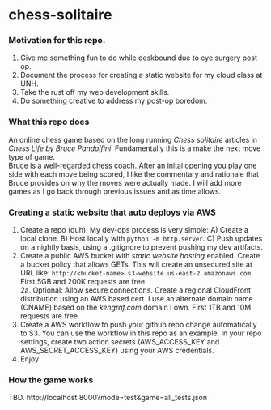 # chess-solitaire
### Motivation for this repo.
1. Give me something fun to do while deskbound due to eye surgery post op.
2. Document the process for creating a static website for my cloud class at UNH.
3. Take the rust off my web development skills.
4. Do something creative to address my post-op boredom.

### What this repo does
An online chess game based on the long running _Chess solitaire_ articles in _Chess Life by Bruce Pandolfini_. Fundamentally this is a make the next move type of game.  
Bruce is a well-regarded chess coach. After an inital opening you play one side with each move being scored, I like the commentary and rationale that Bruce provides on why the moves were actually made.
I will add more games as I go back through previous issues and as time allows.

### Creating a static website that auto deploys via AWS
1. Create a repo (duh).  My dev-ops process is very simple: A) Create a local clone. B) Host locally with ```python -m http.server```.  C) Push updates on a nightly basis, using a .gitignore to prevent pushing my dev artifacts.
2. Create a public AWS bucket with _static website hosting_ enabled.  Create a bucket policy that allows GETs.  This will create an unsecured site at URL like: ```http://<bucket-name>.s3-website.us-east-2.amazonaws.com```.  First 5GB and 200K requests are free.  
2a. Optional: Allow secure connections. Create a regional CloudFront distribution using an AWS based cert. I use an alternate domain name (CNAME) based on the _kengraf.com_ domain I own. First 1TB and 10M requests are free.  
3. Create a AWS workflow to push your github repo change automatically to S3.  You can use the workflow in this repo as an example.  In your repo settings, create two action secrets (AWS_ACCESS_KEY and AWS_SECRET_ACCESS_KEY) using your AWS credentials.  
4. Enjoy

### How the game works
TBD.
http://localhost:8000?mode=test&game=all_tests.json